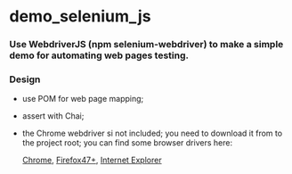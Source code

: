 # demo_selenium_js

### Use WebdriverJS (npm selenium-webdriver) to make a simple demo for automating web pages testing.

### Design

 - use POM for web page mapping;
 
 - assert with Chai;
 
 - the Chrome webdriver si not included; you need to download it from to the project root; you can find some browser drivers here:
 
     [Chrome](http://chromedriver.storage.googleapis.com/index.html), [Firefox47+](https://github.com/mozilla/geckodriver/releases/), [Internet Explorer](http://selenium-release.storage.googleapis.com/index.html)
